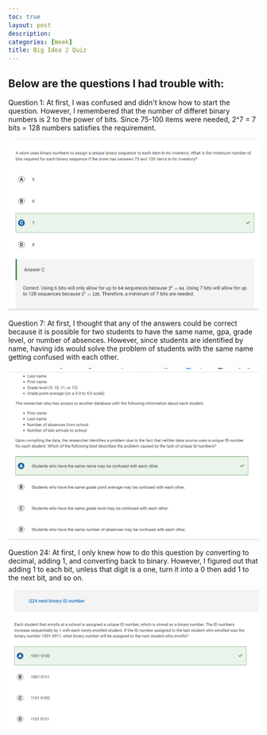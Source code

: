 ```yaml
---
toc: true
layout: post
description:
categories: [Week]
title: Big Idea 2 Quiz
---
```


## Below are the questions I had trouble with:

Question 1:
At first, I was confused and didn't know how to start the question. However, I remembered that the number of differet binary numbers is 2 to the power of bits. Since 75-100 items were needed, 2^7 = 7 bits = 128 numbers satisfies the requirement.

![q1](https://raw.githubusercontent.com/raisinbran25/csp2/master/images/q1.png)

Question 7:
At first, I thought that any of the answers could be correct because it is possible for two students to have the same name, gpa, grade level, or number of absences. However, since students are identified by name, having ids would solve the problem of students with the same name getting confused with each other.

![q7](https://raw.githubusercontent.com/raisinbran25/csp2/master/images/q7.png)

Question 24:
At first, I only knew how to do this question by converting to decimal, adding 1, and converting back to binary. However, I figured out that adding 1 to each bit, unless that digit is a one, turn it into a 0 then add 1 to the next bit, and so on.

![q24](https://raw.githubusercontent.com/raisinbran25/csp2/master/images/q24.png)
